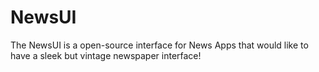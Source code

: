 # NewsUI
The NewsUI is a open-source interface for News Apps that would like to have a sleek but vintage newspaper interface!
